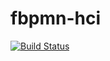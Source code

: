# fbpmn-hci
[![Build Status](https://travis-ci.com/ibtissameHORMAT-ALLAH/fbpmn-hci.svg?branch=master)](https://travis-ci.com/ibtissameHORMAT-ALLAH)


